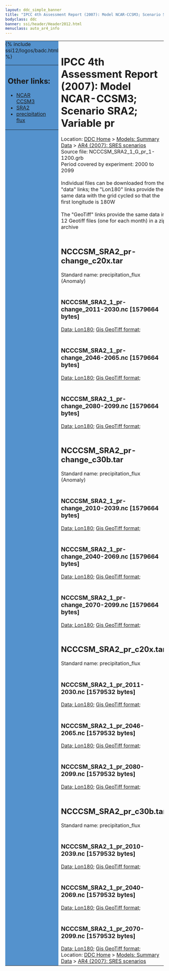 ```yaml
---
layout: ddc_simple_banner
title: "IPCC 4th Assessment Report (2007): Model NCAR-CCSM3; Scenario SRA2; Variable pr"
bodyclass: ddc
banner: ssi/header/Header2012.html
menuclass: auto_ar4_info
---
```



<table width="100%" border="0" cellspacing="0" cellpadding="0" style="border-collapse: collapse;">
<tr style="margin:0;padding:0;border:0;">
<td style="margin:0;padding:0;border:0;height:1pt;width:150pt;background:#5492CD;" valign="top" >

<div id="lh-col2" class="auto_ar4_info">
<table class="menumain" bgcolor="#5492CD" cellspacing="0" width="100%" border="0">
<tr><td>
<h2> Other links:</h2>
<ul>
<li><a href="/auto/ar4/model-NCAR-CCSM3.html">NCAR<br/>CCSM3</a></li>
<li><a href="/auto/ar4/scenario-SRA2.html">SRA2</a></li>
<li><a href="/auto/ar4/var-precipitation_flux.html">precipitation flux</a></li>
</ul>
</td></tr>
{% include ssi12/logos/badc.html %}
</table>
</div>
</td>
<td><h1>IPCC 4th Assessment Report (2007): Model NCAR-CCSM3; Scenario SRA2; Variable pr</h1>

<!-- Breadcrumb1 -->
<div id="breadcrumb1" align="left">
Location: <a href="/index.html">DDC Home</a> > <a href="/sim/gcm_clim/">Models: Summary Data</a>
> <a href="/sim/gcm_clim/SRES_AR4/index.html">AR4 (2007): SRES scenarios</a>
</div>
<!-- End of Breadcrumb1 -->Source file: NCCCSM_SRA2_1_G_pr_1-1200.grb
<br/>
Period covered by experiment: 2000 to 2099<br/>
<br/>Individual files can be downloaded from the "data" links; the "Lon180" links provide the same data
         with the grid cycled so that the first longitude is 180W<br/>
<br/>The "GeoTiff" links provide the same data in 12 Geotiff files (one for each month)
          in a zip archive<br/>
<br/><h2>NCCCSM_SRA2_pr-change_c20x.tar</h2>
Standard name: precipitation_flux (Anomaly)<br>
<br/><h3>NCCCSM_SRA2_1_pr-change_2011-2030.nc [1579664 bytes]</h3>
<a href="/cgi-bin/downl/ar4_nc/pr/NCCCSM_SRA2_1_pr-change_2011-2030.nc">Data; </a><a href="/cgi-bin/downl/ar4_nc/pr/NCCCSM_SRA2_1_pr-change_2011-2030.cyto180.nc"> Lon180</a>; <a href="/cgi-bin/downl/ar4_tif/pr/NCCCSM_SRA2_1_pr-change_2011-2030.zip">Gis GeoTiff format; </a><br/>
<br/><h3>NCCCSM_SRA2_1_pr-change_2046-2065.nc [1579664 bytes]</h3>
<a href="/cgi-bin/downl/ar4_nc/pr/NCCCSM_SRA2_1_pr-change_2046-2065.nc">Data; </a><a href="/cgi-bin/downl/ar4_nc/pr/NCCCSM_SRA2_1_pr-change_2046-2065.cyto180.nc"> Lon180</a>; <a href="/cgi-bin/downl/ar4_tif/pr/NCCCSM_SRA2_1_pr-change_2046-2065.zip">Gis GeoTiff format; </a><br/>
<br/><h3>NCCCSM_SRA2_1_pr-change_2080-2099.nc [1579664 bytes]</h3>
<a href="/cgi-bin/downl/ar4_nc/pr/NCCCSM_SRA2_1_pr-change_2080-2099.nc">Data; </a><a href="/cgi-bin/downl/ar4_nc/pr/NCCCSM_SRA2_1_pr-change_2080-2099.cyto180.nc"> Lon180</a>; <a href="/cgi-bin/downl/ar4_tif/pr/NCCCSM_SRA2_1_pr-change_2080-2099.zip">Gis GeoTiff format; </a><br/>
<br/><h2>NCCCSM_SRA2_pr-change_c30b.tar</h2>
Standard name: precipitation_flux (Anomaly)<br>
<br/><h3>NCCCSM_SRA2_1_pr-change_2010-2039.nc [1579664 bytes]</h3>
<a href="/cgi-bin/downl/ar4_nc/pr/NCCCSM_SRA2_1_pr-change_2010-2039.nc">Data; </a><a href="/cgi-bin/downl/ar4_nc/pr/NCCCSM_SRA2_1_pr-change_2010-2039.cyto180.nc"> Lon180</a>; <a href="/cgi-bin/downl/ar4_tif/pr/NCCCSM_SRA2_1_pr-change_2010-2039.zip">Gis GeoTiff format; </a><br/>
<br/><h3>NCCCSM_SRA2_1_pr-change_2040-2069.nc [1579664 bytes]</h3>
<a href="/cgi-bin/downl/ar4_nc/pr/NCCCSM_SRA2_1_pr-change_2040-2069.nc">Data; </a><a href="/cgi-bin/downl/ar4_nc/pr/NCCCSM_SRA2_1_pr-change_2040-2069.cyto180.nc"> Lon180</a>; <a href="/cgi-bin/downl/ar4_tif/pr/NCCCSM_SRA2_1_pr-change_2040-2069.zip">Gis GeoTiff format; </a><br/>
<br/><h3>NCCCSM_SRA2_1_pr-change_2070-2099.nc [1579664 bytes]</h3>
<a href="/cgi-bin/downl/ar4_nc/pr/NCCCSM_SRA2_1_pr-change_2070-2099.nc">Data; </a><a href="/cgi-bin/downl/ar4_nc/pr/NCCCSM_SRA2_1_pr-change_2070-2099.cyto180.nc"> Lon180</a>; <a href="/cgi-bin/downl/ar4_tif/pr/NCCCSM_SRA2_1_pr-change_2070-2099.zip">Gis GeoTiff format; </a><br/>
<br/><h2>NCCCSM_SRA2_pr_c20x.tar</h2>
Standard name: precipitation_flux<br>
<br/><h3>NCCCSM_SRA2_1_pr_2011-2030.nc [1579532 bytes]</h3>
<a href="/cgi-bin/downl/ar4_nc/pr/NCCCSM_SRA2_1_pr_2011-2030.nc">Data; </a><a href="/cgi-bin/downl/ar4_nc/pr/NCCCSM_SRA2_1_pr_2011-2030.cyto180.nc"> Lon180</a>; <a href="/cgi-bin/downl/ar4_tif/pr/NCCCSM_SRA2_1_pr_2011-2030.zip">Gis GeoTiff format; </a><br/>
<br/><h3>NCCCSM_SRA2_1_pr_2046-2065.nc [1579532 bytes]</h3>
<a href="/cgi-bin/downl/ar4_nc/pr/NCCCSM_SRA2_1_pr_2046-2065.nc">Data; </a><a href="/cgi-bin/downl/ar4_nc/pr/NCCCSM_SRA2_1_pr_2046-2065.cyto180.nc"> Lon180</a>; <a href="/cgi-bin/downl/ar4_tif/pr/NCCCSM_SRA2_1_pr_2046-2065.zip">Gis GeoTiff format; </a><br/>
<br/><h3>NCCCSM_SRA2_1_pr_2080-2099.nc [1579532 bytes]</h3>
<a href="/cgi-bin/downl/ar4_nc/pr/NCCCSM_SRA2_1_pr_2080-2099.nc">Data; </a><a href="/cgi-bin/downl/ar4_nc/pr/NCCCSM_SRA2_1_pr_2080-2099.cyto180.nc"> Lon180</a>; <a href="/cgi-bin/downl/ar4_tif/pr/NCCCSM_SRA2_1_pr_2080-2099.zip">Gis GeoTiff format; </a><br/>
<br/><h2>NCCCSM_SRA2_pr_c30b.tar</h2>
Standard name: precipitation_flux<br>
<br/><h3>NCCCSM_SRA2_1_pr_2010-2039.nc [1579532 bytes]</h3>
<a href="/cgi-bin/downl/ar4_nc/pr/NCCCSM_SRA2_1_pr_2010-2039.nc">Data; </a><a href="/cgi-bin/downl/ar4_nc/pr/NCCCSM_SRA2_1_pr_2010-2039.cyto180.nc"> Lon180</a>; <a href="/cgi-bin/downl/ar4_tif/pr/NCCCSM_SRA2_1_pr_2010-2039.zip">Gis GeoTiff format; </a><br/>
<br/><h3>NCCCSM_SRA2_1_pr_2040-2069.nc [1579532 bytes]</h3>
<a href="/cgi-bin/downl/ar4_nc/pr/NCCCSM_SRA2_1_pr_2040-2069.nc">Data; </a><a href="/cgi-bin/downl/ar4_nc/pr/NCCCSM_SRA2_1_pr_2040-2069.cyto180.nc"> Lon180</a>; <a href="/cgi-bin/downl/ar4_tif/pr/NCCCSM_SRA2_1_pr_2040-2069.zip">Gis GeoTiff format; </a><br/>
<br/><h3>NCCCSM_SRA2_1_pr_2070-2099.nc [1579532 bytes]</h3>
<a href="/cgi-bin/downl/ar4_nc/pr/NCCCSM_SRA2_1_pr_2070-2099.nc">Data; </a><a href="/cgi-bin/downl/ar4_nc/pr/NCCCSM_SRA2_1_pr_2070-2099.cyto180.nc"> Lon180</a>; <a href="/cgi-bin/downl/ar4_tif/pr/NCCCSM_SRA2_1_pr_2070-2099.zip">Gis GeoTiff format; </a><br/>
<!-- Breadcrumb2 -->
<div id="breadcrumb2" align="left">
Location: <a href="/index.html">DDC Home</a> > <a href="/sim/gcm_clim/">Models: Summary Data</a>
> <a href="/sim/gcm_clim/SRES_AR4/index.html">AR4 (2007): SRES scenarios</a>
</div>
<!-- End of Breadcrumb2 --></td></tr></table>

